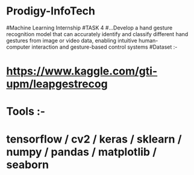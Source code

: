 # Prodigy-InfoTech
#Machine Learning Internship
      #TASK 4 
#...Develop a hand gesture recognition model that can accurately identify and classify different hand gestures from image or video data, enabling intuitive human-    
      computer interaction and gesture-based control systems
       #Dataset :-
#           https://www.kaggle.com/gti-upm/leapgestrecog
#      Tools :-
#      tensorflow / cv2 / keras / sklearn / numpy / pandas / matplotlib / seaborn
